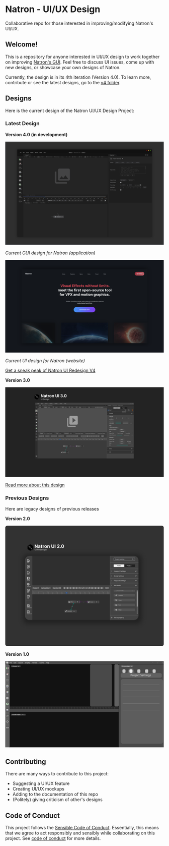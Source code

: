 
# Natron - UI/UX Design

 Collaborative repo for those interested in improving/modifying Natron's UI/UX. 

## Welcome!

This is a repository for anyone interested in UI/UX design to work together on improving [Natron's GUI]. Feel free to discuss UI issues, come up with new designs, or showcase your own designs of Natron.

Currently, the design is in its 4th iteration (Version 4.0). To learn more, contribute or see the latest designs, go to the [v4 folder].

## Designs

Here is the current design of the Natron UI/UX Design Project:

### Latest Design 

**Version 4.0 (in development)**

![](concept%204.0/Dev%20Files/Mockups/Natron-Minimalist-Theme-UI-Shot.png)

*Current GUI design for Natron (application)*

![](concept%204.0/Dev%20Files/Mockups/Website-Mockup-New-Layout-Concept-8a.png)

*Current UI design for Natron (website)*

[Get a sneak peak of Natron UI Redesign V4](concept%204.0)

**Version 3.0**

![](concept%203.0/Final%20Design.png)

[Read more about this design](concept%203.0/README.md)

### Previous Designs

Here are legacy designs of previous releases

**Version 2.0**

![](concept%202.0/PNG/Final%20Design.png)

**Version 1.0**

![](concept%201.0/Mockup.svg)



## Contributing
There are many ways to contribute to this project:
- Suggesting a UI/UX feature
- Creating UI/UX mockups
- Adding to the documentation of this repo
- (Politely) giving criticism of other's designs

## Code of Conduct
This project follows the [Sensible Code of Conduct](https://github.com/Songtech-0912/SCoC). Essentially, this means that we agree to act responsibly and sensibly while collaborating on this project. See [code of conduct] for more details.

 [code of conduct]: code-of-conduct/code-of-conduct.md
 [Natron's GUI]: https://github.com/NatronGitHub/Natron
 [v4 folder]: concept%204.0/README.md
 
